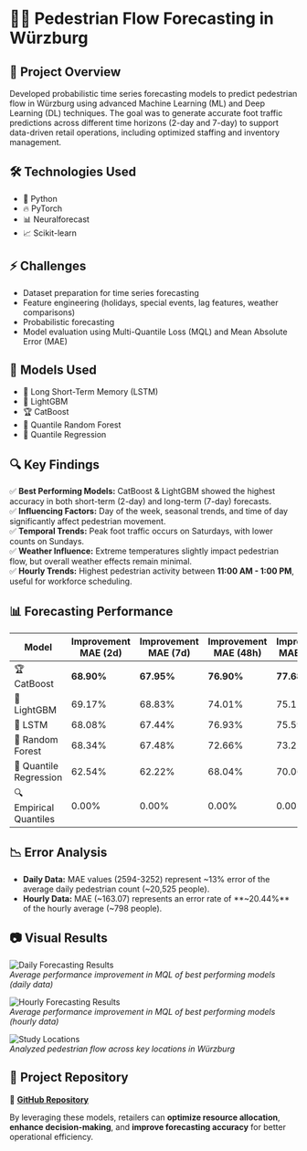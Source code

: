 # 🚶‍♂️ Pedestrian Flow Forecasting in Würzburg

## 📌 Project Overview
Developed probabilistic time series forecasting models to predict pedestrian flow in Würzburg using advanced Machine Learning (ML) and Deep Learning (DL) techniques. The goal was to generate accurate foot traffic predictions across different time horizons (2-day and 7-day) to support data-driven retail operations, including optimized staffing and inventory management.

## 🛠 Technologies Used
- 🐍 Python  
- 🔥 PyTorch  
- 📊 Neuralforecast  
- 📈 Scikit-learn  

## ⚡ Challenges
- Dataset preparation for time series forecasting  
- Feature engineering (holidays, special events, lag features, weather comparisons)  
- Probabilistic forecasting  
- Model evaluation using Multi-Quantile Loss (MQL) and Mean Absolute Error (MAE)  

## 🤖 Models Used
- 🧠 Long Short-Term Memory (LSTM)  
- 🌲 LightGBM  
- 🏆 CatBoost  
- 🌿 Quantile Random Forest  
- 📏 Quantile Regression  

## 🔍 Key Findings
✅ **Best Performing Models:** CatBoost & LightGBM showed the highest accuracy in both short-term (2-day) and long-term (7-day) forecasts.  
✅ **Influencing Factors:** Day of the week, seasonal trends, and time of day significantly affect pedestrian movement.  
✅ **Temporal Trends:** Peak foot traffic occurs on Saturdays, with lower counts on Sundays.  
✅ **Weather Influence:** Extreme temperatures slightly impact pedestrian flow, but overall weather effects remain minimal.  
✅ **Hourly Trends:** Highest pedestrian activity between **11:00 AM - 1:00 PM**, useful for workforce scheduling.  

## 📊 Forecasting Performance
| Model                | Improvement MAE (2d) | Improvement MAE (7d) | Improvement MAE (48h) | Improvement MAE (168h) |
|----------------------|---------------------|---------------------|---------------------|---------------------|
| 🏆 CatBoost          | **68.90%**          | **67.95%**          | **76.90%**          | **77.68%**          |
| 🌲 LightGBM          | 69.17%              | 68.83%              | 74.01%              | 75.15%              |
| 🧠 LSTM              | 68.08%              | 67.44%              | 76.93%              | 75.59%              |
| 🌿 Random Forest     | 68.34%              | 67.48%              | 72.66%              | 73.25%              |
| 📏 Quantile Regression | 62.54%            | 62.22%              | 68.04%              | 70.06%              |
| 🔍 Empirical Quantiles | 0.00%             | 0.00%               | 0.00%               | 0.00%               |

## 📉 Error Analysis
- **Daily Data:** MAE values (2594-3252) represent ~13% error of the average daily pedestrian count (~20,525 people).  
- **Hourly Data:** MAE (~163.07) represents an error rate of **~20.44%** of the hourly average (~798 people).  

## 📷 Visual Results
![Daily Forecasting Results](day_results_without_weather.png)  
_Average performance improvement in MQL of best performing models (daily data)_

![Hourly Forecasting Results](hour_results_without_weather.png)  
_Average performance improvement in MQL of best performing models (hourly data)_

![Study Locations](locations.jpg)  
_Analyzed pedestrian flow across key locations in Würzburg_

## 📂 Project Repository
🔗 **[GitHub Repository](https://github.com/luisadosch/Code---BA)**  

By leveraging these models, retailers can **optimize resource allocation**, **enhance decision-making**, and **improve forecasting accuracy** for better operational efficiency.
